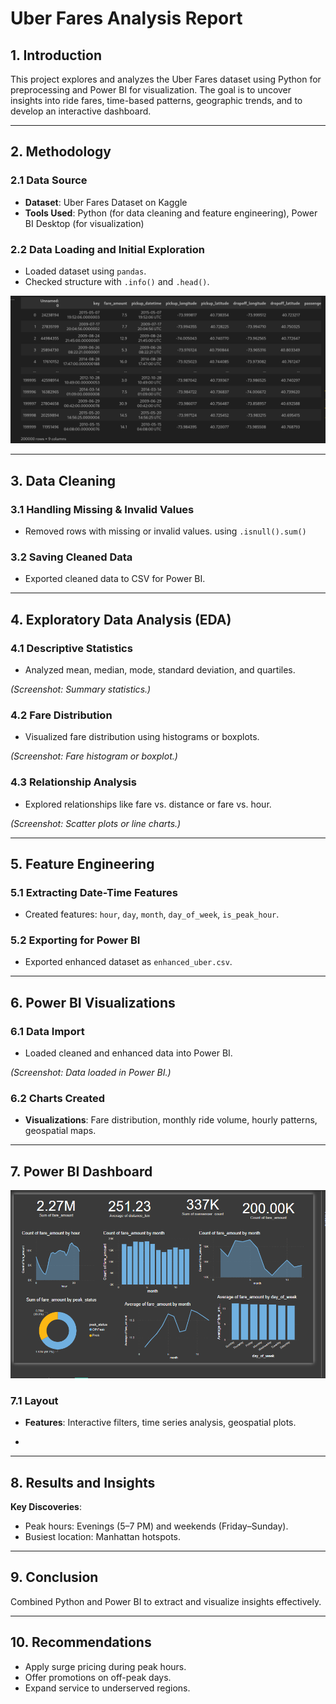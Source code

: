 # Uber Fares Analysis Report

## 1. Introduction  
This project explores and analyzes the Uber Fares dataset using Python for preprocessing and Power BI for visualization. The goal is to uncover insights into ride fares, time-based patterns, geographic trends, and to develop an interactive dashboard.

---

## 2. Methodology  

### 2.1 Data Source  
- **Dataset**: Uber Fares Dataset on Kaggle  
- **Tools Used**: Python (for data cleaning and feature engineering), Power BI Desktop (for visualization)  

### 2.2 Data Loading and Initial Exploration  
- Loaded dataset using `pandas`.  
- Checked structure with `.info()` and `.head()`.  

![](/images/data.png)

---

## 3. Data Cleaning  

### 3.1 Handling Missing & Invalid Values  
- Removed rows with missing or invalid values.  using `.isnull().sum()` 

 

### 3.2 Saving Cleaned Data  
- Exported cleaned data to CSV for Power BI.  

 

---

## 4. Exploratory Data Analysis (EDA)  

### 4.1 Descriptive Statistics  
- Analyzed mean, median, mode, standard deviation, and quartiles.  

*(Screenshot: Summary statistics.)*  

### 4.2 Fare Distribution  
- Visualized fare distribution using histograms or boxplots.  

*(Screenshot: Fare histogram or boxplot.)*  

### 4.3 Relationship Analysis  
- Explored relationships like fare vs. distance or fare vs. hour.  

*(Screenshot: Scatter plots or line charts.)*  

---

## 5. Feature Engineering  

### 5.1 Extracting Date-Time Features  
- Created features: `hour`, `day`, `month`, `day_of_week`, `is_peak_hour`.  
 

### 5.2 Exporting for Power BI  
- Exported enhanced dataset as `enhanced_uber.csv`.  



---

## 6. Power BI Visualizations  

### 6.1 Data Import  
- Loaded cleaned and enhanced data into Power BI.  

*(Screenshot: Data loaded in Power BI.)*  

### 6.2 Charts Created  
- **Visualizations**: Fare distribution, monthly ride volume, hourly patterns, geospatial maps.  


---

## 7. Power BI Dashboard 

  ![](/images/powerbi.png)

### 7.1 Layout  
- **Features**: Interactive filters, time series analysis, geospatial plots.  

*

---

## 8. Results and Insights  

**Key Discoveries**:  
- Peak hours: Evenings (5–7 PM) and weekends (Friday–Sunday).  
- Busiest location: Manhattan hotspots.  

---

## 9. Conclusion  
Combined Python and Power BI to extract and visualize insights effectively.  

---

## 10. Recommendations  
- Apply surge pricing during peak hours.  
- Offer promotions on off-peak days.  
- Expand service to underserved regions.  



